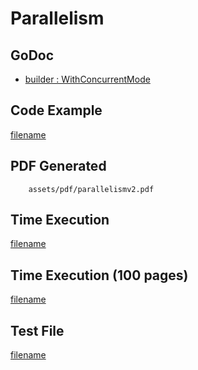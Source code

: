# Parallelism

## GoDoc
* [builder : WithConcurrentMode](https://pkg.go.dev/github.com/nh3000-org/maroto/v2/pkg/config#CfgBuilder.WithConcurrentMode)

## Code Example
[filename](../../assets/examples/parallelism/v2/main.go  ':include :type=code')

## PDF Generated
```pdf
	assets/pdf/parallelismv2.pdf
```

## Time Execution
[filename](../../assets/text/parallelismv2.txt  ':include :type=code')

## Time Execution (100 pages)
[filename](../../assets/text/parallel.txt ':include :type=code')

## Test File
[filename](https://raw.githubusercontent.com/nh3000-org/maroto/master/test/maroto/examples/parallelism.json  ':include :type=code')